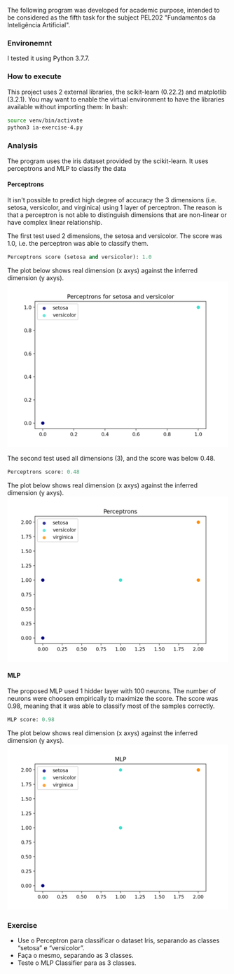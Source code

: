 The following program was developed for academic purpose, intended to be considered as the fifth task for the subject PEL202 "Fundamentos da Inteligência Artificial".

### Environemnt
I tested it using Python 3.7.7.

### How to execute
This project uses 2 external libraries, the scikit-learn (0.22.2) and matplotlib (3.2.1). You may want to enable the virtual environment to have the libraries available without importing them:
In bash:
```bash
source venv/bin/activate
python3 ia-exercise-4.py
```

### Analysis
The program uses the iris dataset provided by the scikit-learn. It uses perceptrons and MLP to classify the data

#### Perceptrons 
It isn't possible to predict high degree of accuracy the 3 dimensions (i.e. setosa, versicolor, and virginica) using 1 layer of perceptron. The reason is that a perceptron is not able to distinguish dimensions that are non-linear or have complex linear relationship.

The first test used 2 dimensions, the setosa and versicolor. The score was 1.0, i.e. the perceptron was able to classify them.
```python
Perceptrons score (setosa and versicolor): 1.0
```
The plot below shows real dimension (x axys) against the inferred dimension (y axys). 
![Image of Perceptron 2D](https://github.com/ClaudioBorges/Master/blob/master/PEL202/PerceptionsMLP/img/Figure_1.png)

The second test used all dimensions (3), and the score was below 0.48.
```python
Perceptrons score: 0.48
```
The plot below shows real dimension (x axys) against the inferred dimension (y axys). 
![Image of Perceptron 3D](https://github.com/ClaudioBorges/Master/blob/master/PEL202/PerceptionsMLP/img/Figure_2.png)

#### MLP
The proposed MLP used 1 hidder layer with 100 neurons. The number of neurons were choosen empirically to maximize the score. The score was 0.98, meaning that it was able to classify most of the samples correctly.
```python
MLP score: 0.98
```
The plot below shows real dimension (x axys) against the inferred dimension (y axys). 
![Image of MLP](https://github.com/ClaudioBorges/Master/blob/master/PEL202/PerceptionsMLP/img/Figure_3.png)

### Exercise
- Use o Perceptron para classificar o dataset Iris, separando as classes “setosa” e “versicolor”.
- Faça o mesmo, separando as 3 classes.
- Teste o MLP Classifier para as 3 classes.
